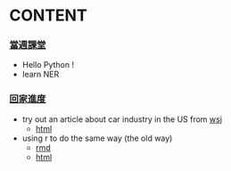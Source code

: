 # CONTENT
### [當週課堂](https://github.com/richlay/Rlanguage/tree/master/week_12/class)
- Hello Python !
- learn NER

### [回家進度](https://github.com/richlay/Rlanguage/tree/master/week_12/hw)
- try out an article about car industry in the US from [wsj](https://www.wsj.com/articles/consumer-beware-with-less-trade-comes-less-choice-1543401180?mod=djemwhatnews)
  - [html](https://richlay.github.io/Rlanguage/week_12/hw/news.html)
- using r to do the same way (the old way)
  - [rmd](https://github.com/richlay/Rlanguage/tree/master/week_12/hw/oldway.Rmd)
  - [html](https://richlay.github.io/Rlanguage/week_12/hw/oldway.html)

